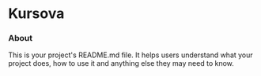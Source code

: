 Kursova
=======

### About

This is your project's README.md file. It helps users understand what your
project does, how to use it and anything else they may need to know.